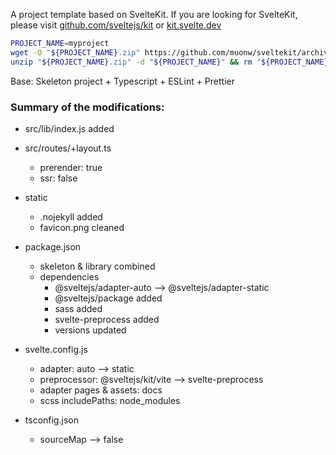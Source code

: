A project template based on SvelteKit. If you are looking for SvelteKit, please visit [github.com/sveltejs/kit](https://github.com/sveltejs/kit) or [kit.svelte.dev](https://kit.svelte.dev/)

```sh
PROJECT_NAME=myproject
wget -O "${PROJECT_NAME}.zip" https://github.com/muonw/sveltekit/archive/refs/heads/main.zip
unzip "${PROJECT_NAME}.zip" -d "${PROJECT_NAME}" && rm "${PROJECT_NAME}.zip"
```

Base: Skeleton project + Typescript + ESLint + Prettier


### Summary of the modifications:

- src/lib/index.js added

- src/routes/+layout.ts
    - prerender: true
    - ssr: false

- static
    - .nojekyll added
    - favicon.png cleaned

- package.json
    - skeleton & library combined
    - dependencies
        - @sveltejs/adapter-auto --> @sveltejs/adapter-static
        - @sveltejs/package added
        - sass added
        - svelte-preprocess added
        - versions updated

- svelte.config.js
    - adapter: auto --> static
    - preprocessor: @sveltejs/kit/vite --> svelte-preprocess
    - adapter pages & assets: docs
    - scss includePaths: node_modules

- tsconfig.json
    - sourceMap --> false
